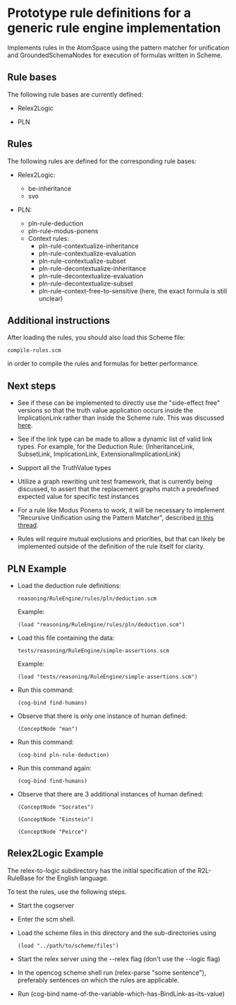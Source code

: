 # Prototype rule definitions for a generic rule engine implementation

Implements rules in the AtomSpace using the pattern matcher for
unification and GroundedSchemaNodes for execution of formulas written
in Scheme.

## Rule bases

The following rule bases are currently defined:

- Relex2Logic

- PLN

## Rules

The following rules are defined for the corresponding rule bases:

- Relex2Logic:
    - be-inheritance
    - svo

- PLN:
    - pln-rule-deduction
    - pln-rule-modus-ponens
    - Context rules:
        - pln-rule-contextualize-inheritance
        - pln-rule-contextualize-evaluation
        - pln-rule-contextualize-subset
        - pln-rule-decontextualize-inheritance
        - pln-rule-decontextualize-evaluation
        - pln-rule-decontextualize-subset
        - pln-rule-context-free-to-sensitive
        (here, the exact formula is still unclear)

## Additional instructions

After loading the rules, you should also load this Scheme file:

```
compile-rules.scm
```

in order to compile the rules and formulas for better performance.

## Next steps

- See if these can be implemented to directly use the "side-effect
  free" versions so that the truth value application occurs inside the
  ImplicationLink rather than inside the Scheme rule. This was
  discussed [here](https://groups.google.com/d/msg/opencog/KUptHRvBXu0/YR6oySxLKeMJ).

- See if the link type can be made to allow a dynamic list of valid
  link types. For example, for the Deduction Rule: {InheritanceLink,
  SubsetLink, ImplicationLink, ExtensionalImplicationLink}

- Support all the TruthValue types

- Utilize a graph rewriting unit test framework, that is currently
  being discussed, to assert that the replacement graphs match a
  predefined expected value for specific test instances

- For a rule like Modus Ponens to work, it will be necessary to
  implement "Recursive Unification using the Pattern Matcher",
  described [in this thread](http://wiki.opencog.org/w/Idea:_Recursive_Unification_using_the_Pattern_Matcher).

- Rules will require mutual exclusions and priorities, but that can
  likely be implemented outside of the definition of the rule itself
  for clarity.

## PLN Example

- Load the deduction rule definitions:

    ```
    reasoning/RuleEngine/rules/pln/deduction.scm
    ```

    Example:

    ```
    (load "reasoning/RuleEngine/rules/pln/deduction.scm")
    ```

- Load this file containing the data:

    ```
    tests/reasoning/RuleEngine/simple-assertions.scm
    ```

    Example:

    ```
    (load "tests/reasoning/RuleEngine/simple-assertions.scm")
    ```

- Run this command:

    ```
    (cog-bind find-humans)
    ```

- Observe that there is only one instance of human defined:

    ```
    (ConceptNode "man")
    ```

- Run this command:

    ```
    (cog-bind pln-rule-deduction)
    ```

- Run this command again:

    ```
    (cog-bind find-humans)
    ```

- Observe that there are 3 additional instances of human defined:

    ```
    (ConceptNode "Socrates")

    (ConceptNode "Einstein")

    (ConceptNode "Peirce")
    ```

## Relex2Logic Example

The relex-to-logic subdirectory has the initial specification of the
R2L-RuleBase for the English language.

To test the rules, use the following steps.

- Start the cogserver

- Enter the scm shell.

- Load the scheme files in this directory and the sub-directories using

    ```
    (load "../path/to/scheme/files")
    ```

- Start the relex server using the --relex flag (don't use the --logic flag)

- In the opencog scheme shell run (relex-parse "some sentence"),
  preferably sentences on which the rules are applicable.

- Run (cog-bind name-of-the-variable-which-has-BindLink-as-its-value)
